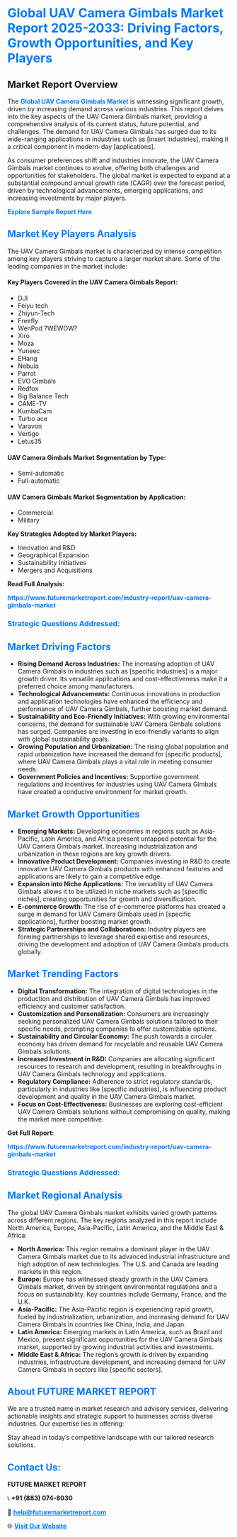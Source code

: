 <h1 style="color: #007BFF;">Global UAV Camera Gimbals Market Report 2025-2033: Driving Factors, Growth Opportunities, and Key Players</h1>

<section id="overview">
<h2>Market Report Overview</h2>
<p>The <a href="https://www.futuremarketreport.com/industry-report/uav-camera-gimbals-market" style="color: #007BFF; text-decoration: none;"><strong>Global UAV Camera Gimbals Market</strong></a> is witnessing significant growth, driven by increasing demand across various industries. This report delves into the key aspects of the UAV Camera Gimbals market, providing a comprehensive analysis of its current status, future potential, and challenges. The demand for UAV Camera Gimbals has surged due to its wide-ranging applications in industries such as [insert industries], making it a critical component in modern-day [applications].</p>
<p>As consumer preferences shift and industries innovate, the UAV Camera Gimbals market continues to evolve, offering both challenges and opportunities for stakeholders. The global market is expected to expand at a substantial compound annual growth rate (CAGR) over the forecast period, driven by technological advancements, emerging applications, and increasing investments by major players.</p>
</section>

<section id="overview">
<p><a href="https://www.futuremarketreport.com/request-sample/reportId=86418" style="color: #007BFF; text-decoration: none;"><strong>Explore Sample Report Here</strong></a></p>
</section>

<section id="key-players">
<h2 style="color: #007BFF;">Market Key Players Analysis</h2>
<p>The UAV Camera Gimbals market is characterized by intense competition among key players striving to capture a larger market share. Some of the leading companies in the market include:</p>
<h4>Key Players Covered in the UAV Camera Gimbals Report:</h4>
<ul><li>DJI</li><li>Feiyu tech</li><li>Zhiyun-Tech</li><li>Freefly</li><li>WenPod ?WEWOW?</li><li>Xiro</li><li>Moza</li><li>Yuneec</li><li>EHang</li><li>Nebula</li><li>Parrot</li><li>EVO Gimbals</li><li>Redfox</li><li>Big Balance Tech</li><li>CAME-TV</li><li>KumbaCam</li><li>Turbo ace</li><li>Varavon</li><li>Vertigo</li><li>Letus35</li></ul>
<h4>UAV Camera Gimbals Market Segmentation by Type:</h4>
<ul><li>Semi-automatic</li><li>Full-automatic</li></ul>

<h4>UAV Camera Gimbals Market Segmentation by Application:</h4>
<ul><li>Commercial</li><li>Military</li></ul>
<p><strong>Key Strategies Adopted by Market Players:</strong></p>
<ul>
<li>Innovation and R&D</li>
<li>Geographical Expansion</li>
<li>Sustainability Initiatives</li>
<li>Mergers and Acquisitions</li>
</ul>
</section>

<section>
<p><strong>Read Full Analysis: </strong></p><a href="https://www.futuremarketreport.com/industry-report/uav-camera-gimbals-market" style="color: #007BFF; text-decoration: none;"><strong>https://www.futuremarketreport.com/industry-report/uav-camera-gimbals-market</strong></a>
<h3 style="color: #007BFF;">Strategic Questions Addressed:</h3>
</section>

<section id="driving-factors">
<h2 style="color: #007BFF;">Market Driving Factors</h2>
<ul>
<li><strong>Rising Demand Across Industries:</strong> The increasing adoption of UAV Camera Gimbals in industries such as [specific industries] is a major growth driver. Its versatile applications and cost-effectiveness make it a preferred choice among manufacturers.</li>
<li><strong>Technological Advancements:</strong> Continuous innovations in production and application technologies have enhanced the efficiency and performance of UAV Camera Gimbals, further boosting market demand.</li>
<li><strong>Sustainability and Eco-Friendly Initiatives:</strong> With growing environmental concerns, the demand for sustainable UAV Camera Gimbals solutions has surged. Companies are investing in eco-friendly variants to align with global sustainability goals.</li>
<li><strong>Growing Population and Urbanization:</strong> The rising global population and rapid urbanization have increased the demand for [specific products], where UAV Camera Gimbals plays a vital role in meeting consumer needs.</li>
<li><strong>Government Policies and Incentives:</strong> Supportive government regulations and incentives for industries using UAV Camera Gimbals have created a conducive environment for market growth.</li>
</ul>
</section>

<section id="growth-opportunities">
<h2 style="color: #007BFF;">Market Growth Opportunities</h2>
<ul>
<li><strong>Emerging Markets:</strong> Developing economies in regions such as Asia-Pacific, Latin America, and Africa present untapped potential for the UAV Camera Gimbals market. Increasing industrialization and urbanization in these regions are key growth drivers.</li>
<li><strong>Innovative Product Development:</strong> Companies investing in R&D to create innovative UAV Camera Gimbals products with enhanced features and applications are likely to gain a competitive edge.</li>
<li><strong>Expansion into Niche Applications:</strong> The versatility of UAV Camera Gimbals allows it to be utilized in niche markets such as [specific niches], creating opportunities for growth and diversification.</li>
<li><strong>E-commerce Growth:</strong> The rise of e-commerce platforms has created a surge in demand for UAV Camera Gimbals used in [specific applications], further boosting market growth.</li>
<li><strong>Strategic Partnerships and Collaborations:</strong> Industry players are forming partnerships to leverage shared expertise and resources, driving the development and adoption of UAV Camera Gimbals products globally.</li>
</ul>
</section>

<section id="trending-factors">
<h2 style="color: #007BFF;">Market Trending Factors</h2>
<ul>
<li><strong>Digital Transformation:</strong> The integration of digital technologies in the production and distribution of UAV Camera Gimbals has improved efficiency and customer satisfaction.</li>
<li><strong>Customization and Personalization:</strong> Consumers are increasingly seeking personalized UAV Camera Gimbals solutions tailored to their specific needs, prompting companies to offer customizable options.</li>
<li><strong>Sustainability and Circular Economy:</strong> The push towards a circular economy has driven demand for recyclable and reusable UAV Camera Gimbals solutions.</li>
<li><strong>Increased Investment in R&D:</strong> Companies are allocating significant resources to research and development, resulting in breakthroughs in UAV Camera Gimbals technology and applications.</li>
<li><strong>Regulatory Compliance:</strong> Adherence to strict regulatory standards, particularly in industries like [specific industries], is influencing product development and quality in the UAV Camera Gimbals market.</li>
<li><strong>Focus on Cost-Effectiveness:</strong> Businesses are exploring cost-efficient UAV Camera Gimbals solutions without compromising on quality, making the market more competitive.</li>
</ul>
</section>

<section>
<p><strong>Get Full Report: </strong></p><a href="https://www.futuremarketreport.com/industry-report/uav-camera-gimbals-market" style="color: #007BFF; text-decoration: none;"><strong>https://www.futuremarketreport.com/industry-report/uav-camera-gimbals-market</strong></a>
<h3 style="color: #007BFF;">Strategic Questions Addressed:</h3>
</section>


<section id="regional-analysis">
<h2 style="color: #007BFF;">Market Regional Analysis</h2>
<p>The global UAV Camera Gimbals market exhibits varied growth patterns across different regions. The key regions analyzed in this report include North America, Europe, Asia-Pacific, Latin America, and the Middle East & Africa:</p>
<ul>
<li><strong>North America:</strong> This region remains a dominant player in the UAV Camera Gimbals market due to its advanced industrial infrastructure and high adoption of new technologies. The U.S. and Canada are leading markets in this region.</li>
<li><strong>Europe:</strong> Europe has witnessed steady growth in the UAV Camera Gimbals market, driven by stringent environmental regulations and a focus on sustainability. Key countries include Germany, France, and the U.K.</li>
<li><strong>Asia-Pacific:</strong> The Asia-Pacific region is experiencing rapid growth, fueled by industrialization, urbanization, and increasing demand for UAV Camera Gimbals in countries like China, India, and Japan.</li>
<li><strong>Latin America:</strong> Emerging markets in Latin America, such as Brazil and Mexico, present significant opportunities for the UAV Camera Gimbals market, supported by growing industrial activities and investments.</li>
<li><strong>Middle East & Africa:</strong> The region’s growth is driven by expanding industries, infrastructure development, and increasing demand for UAV Camera Gimbals in sectors like [specific sectors].</li>
</ul>
</section>

<footer>
<h2 style="color: #007BFF;">About FUTURE MARKET REPORT</h2>
<p>We are a trusted name in market research and advisory services, delivering actionable insights and strategic support to businesses across diverse industries. Our expertise lies in offering:</p>

<p>Stay ahead in today’s competitive landscape with our tailored research solutions.</p>

<h2 style="color: #007BFF;">Contact Us:</h2>
<p><strong>FUTURE MARKET REPORT</strong></p>
<p>📞 <strong>+91 (883) 074-8030</strong></p>
<p>📧 <strong><a href="mailto:help@futuremarketreport.com" style="color: #007BFF;">help@futuremarketreport.com</a></strong></p>
<p>🌐 <strong><a href="https://www.futuremarketreport.com/" style="color: #007BFF;">Visit Our Website</a></strong></p>
</footer>